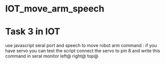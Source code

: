 # IOT_move_arm_speech
# Task 3 in IOT
use javascript seral port and speech to move robot arm command : if you have servo you can test the script connect the servo to pin 8 and write this command in seral monitor
left@ right@ top@
